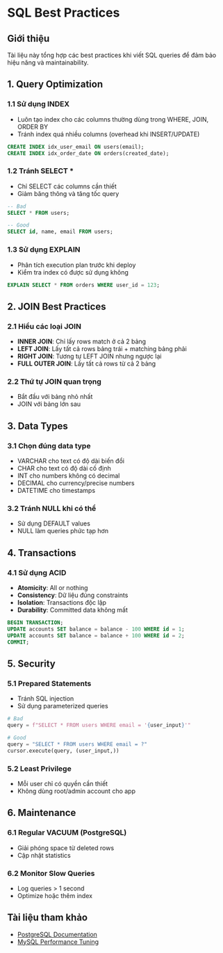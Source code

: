 # SQL Best Practices

## Giới thiệu

Tài liệu này tổng hợp các best practices khi viết SQL queries để đảm bảo hiệu năng và maintainability.

## 1. Query Optimization

### 1.1 Sử dụng INDEX
- Luôn tạo index cho các columns thường dùng trong WHERE, JOIN, ORDER BY
- Tránh index quá nhiều columns (overhead khi INSERT/UPDATE)

```sql
CREATE INDEX idx_user_email ON users(email);
CREATE INDEX idx_order_date ON orders(created_date);
```

### 1.2 Tránh SELECT *
- Chỉ SELECT các columns cần thiết
- Giảm băng thông và tăng tốc query

```sql
-- Bad
SELECT * FROM users;

-- Good
SELECT id, name, email FROM users;
```

### 1.3 Sử dụng EXPLAIN
- Phân tích execution plan trước khi deploy
- Kiểm tra index có được sử dụng không

```sql
EXPLAIN SELECT * FROM orders WHERE user_id = 123;
```

## 2. JOIN Best Practices

### 2.1 Hiểu các loại JOIN
- **INNER JOIN**: Chỉ lấy rows match ở cả 2 bảng
- **LEFT JOIN**: Lấy tất cả rows bảng trái + matching bảng phải
- **RIGHT JOIN**: Tương tự LEFT JOIN nhưng ngược lại
- **FULL OUTER JOIN**: Lấy tất cả rows từ cả 2 bảng

### 2.2 Thứ tự JOIN quan trọng
- Bắt đầu với bảng nhỏ nhất
- JOIN với bảng lớn sau

## 3. Data Types

### 3.1 Chọn đúng data type
- VARCHAR cho text có độ dài biến đổi
- CHAR cho text có độ dài cố định
- INT cho numbers không có decimal
- DECIMAL cho currency/precise numbers
- DATETIME cho timestamps

### 3.2 Tránh NULL khi có thể
- Sử dụng DEFAULT values
- NULL làm queries phức tạp hơn

## 4. Transactions

### 4.1 Sử dụng ACID
- **Atomicity**: All or nothing
- **Consistency**: Dữ liệu đúng constraints
- **Isolation**: Transactions độc lập
- **Durability**: Committed data không mất

```sql
BEGIN TRANSACTION;
UPDATE accounts SET balance = balance - 100 WHERE id = 1;
UPDATE accounts SET balance = balance + 100 WHERE id = 2;
COMMIT;
```

## 5. Security

### 5.1 Prepared Statements
- Tránh SQL injection
- Sử dụng parameterized queries

```python
# Bad
query = f"SELECT * FROM users WHERE email = '{user_input}'"

# Good
query = "SELECT * FROM users WHERE email = ?"
cursor.execute(query, (user_input,))
```

### 5.2 Least Privilege
- Mỗi user chỉ có quyền cần thiết
- Không dùng root/admin account cho app

## 6. Maintenance

### 6.1 Regular VACUUM (PostgreSQL)
- Giải phóng space từ deleted rows
- Cập nhật statistics

### 6.2 Monitor Slow Queries
- Log queries > 1 second
- Optimize hoặc thêm index

## Tài liệu tham khảo

- [PostgreSQL Documentation](https://postgresql.org/docs)
- [MySQL Performance Tuning](https://mysql.com/performance)
